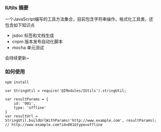 ### IUtils 摘要

一个JavaScript编写的工具方法集合，目前包含字符串操作，格式化工具类，还包含如下知识点

- jsdoc 标签和文档生成
- cnpm 版本发布自动化脚本
- mocha 单元测试

会持续更新~

### 如何使用
	npm install

	var StringUtil = require('@IModules/IUtils').stringUtil;
	
	var resultParams = {
		id: '001',
		type: 'offline'
	}
	var resultUrl = StringUtil.buildUrlWithParams('http://www.example.com', resultParams);
	// http://www.example.com?id=001&type=offline
	